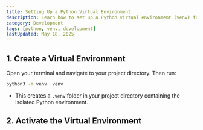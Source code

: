 ```yaml
---
title: Setting Up a Python Virtual Environment
description: Learn how to set up a Python virtual environment (venv) for your projects.
category: Development
tags: [python, venv, development]
lastUpdated: May 18, 2025
---
```


## 1. Create a Virtual Environment

Open your terminal and navigate to your project directory. Then run:

```sh
python3 -m venv .venv
```

- This creates a `.venv` folder in your project directory containing the isolated Python environment.

## 2. Activate the Virtual Environment
